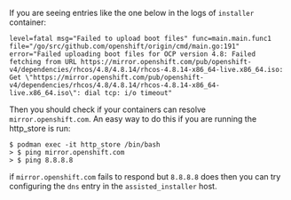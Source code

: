 If you are seeing entries like the one below in the logs of `installer` container:

```
level=fatal msg="Failed to upload boot files" func=main.main.func1 file="/go/src/github.com/openshift/origin/cmd/main.go:191" error="Failed uploading boot files for OCP version 4.8: Failed fetching from URL https://mirror.openshift.com/pub/openshift-v4/dependencies/rhcos/4.8/4.8.14/rhcos-4.8.14-x86_64-live.x86_64.iso: Get \"https://mirror.openshift.com/pub/openshift-v4/dependencies/rhcos/4.8/4.8.14/rhcos-4.8.14-x86_64-live.x86_64.iso\": dial tcp: i/o timeout"
```

Then you should check if your containers can resolve `mirror.openshift.com`. An easy way to do this if you are running the http_store is run:

```
$ podman exec -it http_store /bin/bash
> $ ping mirror.openshift.com
> $ ping 8.8.8.8
```

if `mirror.openshift.com` fails to respond but `8.8.8.8` does then you can try configuring the `dns` entry in the `assisted_installer` host.
